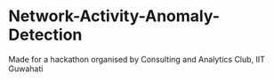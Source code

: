 # Network-Activity-Anomaly-Detection
Made for a hackathon organised by Consulting and Analytics Club, IIT Guwahati
